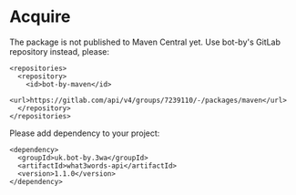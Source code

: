 # Acquire

The package is not published to Maven Central yet.
Use bot-by's GitLab repository instead, please:

```language-xml
<repositories>
  <repository>
    <id>bot-by-maven</id>
    <url>https://gitlab.com/api/v4/groups/7239110/-/packages/maven</url>
  </repository>
</repositories>
```

Please add dependency to your project:

```language-xml
<dependency>
  <groupId>uk.bot-by.3wa</groupId>
  <artifactId>what3words-api</artifactId>
  <version>1.1.0</version>
</dependency>
```
